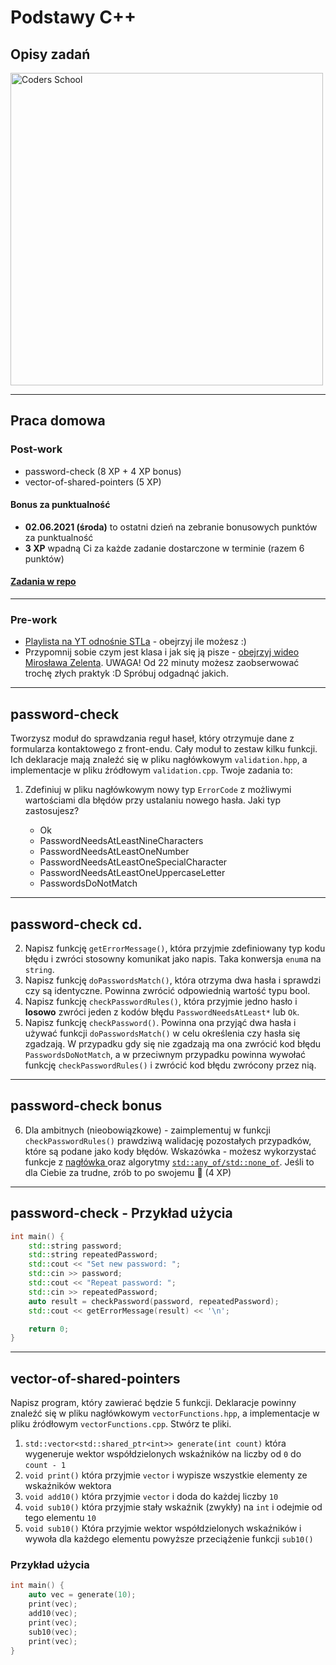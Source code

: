 <!-- .slide: data-background="#111111" -->

# Podstawy C++

## Opisy zadań

<a href="https://coders.school">
    <img width="500px" src="../img/coders_school_logo.png" alt="Coders School" class="plain">
</a>

___

## Praca domowa

### Post-work

* password-check (8 XP + 4 XP bonus)
* vector-of-shared-pointers (5 XP)

#### Bonus za punktualność

* **02.06.2021 (środa)** to ostatni dzień na zebranie bonusowych punktów za punktualność
* **3 XP** wpadną Ci za każde zadanie dostarczone w terminie (razem 6 punktów)

#### [Zadania w repo](https://github.com/coders-school/cpp-fundamentals/tree/master/05-recap-homework/07-tasks-description.md)

___

### Pre-work

* [Playlista na YT odnośnie STLa](https://www.youtube.com/playlist?list=PL5jc9xFGsL8G3y3ywuFSvOuNm3GjBwdkb) - obejrzyj ile możesz :)
* Przypomnij sobie czym jest klasa i jak się ją pisze - [obejrzyj wideo Mirosława Zelenta](https://www.youtube.com/watch?v=aDXjubGK0jU). UWAGA! Od 22 minuty możesz zaobserwować trochę złych praktyk :D Spróbuj odgadnąć jakich.

___

## password-check

Tworzysz moduł do sprawdzania reguł haseł, który otrzymuje dane z formularza kontaktowego z front-endu. Cały moduł to zestaw kilku funkcji. Ich deklaracje mają znaleźć się w pliku nagłówkowym `validation.hpp`, a implementacje w pliku źródłowym `validation.cpp`. Twoje zadania to:

1. Zdefiniuj w pliku nagłówkowym nowy typ `ErrorCode` z możliwymi wartościami dla błędów przy ustalaniu nowego hasła. Jaki typ zastosujesz?

   * Ok
   * PasswordNeedsAtLeastNineCharacters
   * PasswordNeedsAtLeastOneNumber
   * PasswordNeedsAtLeastOneSpecialCharacter
   * PasswordNeedsAtLeastOneUppercaseLetter
   * PasswordsDoNotMatch

___
<!-- .slide: style="font-size: 0.9em" -->

## password-check cd.

2. Napisz funkcję `getErrorMessage()`, która przyjmie zdefiniowany typ kodu błędu i zwróci stosowny komunikat jako napis. Taka konwersja `enum`a na `string`.
3. Napisz funkcję `doPasswordsMatch()`, która otrzyma dwa hasła i sprawdzi czy są identyczne. Powinna zwrócić odpowiednią wartość typu bool.
4. Napisz funkcję `checkPasswordRules()`, która przyjmie jedno hasło i **losowo** zwróci jeden z kodów błędu `PasswordNeedsAtLeast*` lub `Ok`.
5. Napisz funkcję `checkPassword()`. Powinna ona przyjąć dwa hasła i używać funkcji `doPasswordsMatch()` w celu określenia czy hasła się zgadzają. W przypadku gdy się nie zgadzają ma ona zwrócić kod błędu `PasswordsDoNotMatch`, a w przeciwnym przypadku powinna wywołać funkcję `checkPasswordRules()` i zwrócić kod błędu zwrócony przez nią.

___

## password-check bonus

6. Dla ambitnych (nieobowiązkowe) - zaimplementuj w funkcji `checkPasswordRules()` prawdziwą walidację pozostałych przypadków, które są podane jako kody błędów. Wskazówka - możesz wykorzystać funkcje z [nagłówka <cctype>](https://en.cppreference.com/w/cpp/header/cctype) oraz algorytmy [`std::any_of/std::none_of`](https://en.cppreference.com/w/cpp/algorithm/all_any_none_of). Jeśli to dla Ciebie za trudne, zrób to po swojemu 🙂 (4 XP)

___

## password-check - Przykład użycia

```cpp
int main() {
    std::string password;
    std::string repeatedPassword;
    std::cout << "Set new password: ";
    std::cin >> password;
    std::cout << "Repeat password: ";
    std::cin >> repeatedPassword;
    auto result = checkPassword(password, repeatedPassword);
    std::cout << getErrorMessage(result) << '\n';

    return 0;
}
```

___
<!-- .slide: style="font-size: 0.73em" -->

## vector-of-shared-pointers

Napisz program, który zawierać będzie 5 funkcji. Deklaracje powinny znaleźć się w pliku nagłówkowym `vectorFunctions.hpp`, a implementacje w pliku źródłowym `vectorFunctions.cpp`. Stwórz te pliki.

1. `std::vector<std::shared_ptr<int>> generate(int count)` która wygeneruje wektor współdzielonych wskaźników na liczby od `0` do `count - 1`
2. `void print()` która przyjmie `vector` i wypisze wszystkie elementy ze wskaźników wektora
3. `void add10()` która przyjmie `vector` i doda do każdej liczby `10`
4. `void sub10()` która przyjmie stały wskaźnik (zwykły) na `int` i odejmie od tego elementu `10`
5. `void sub10()` Która przyjmie wektor współdzielonych wskaźników i wywoła dla każdego elementu powyższe przeciążenie funkcji `sub10()`

### Przykład użycia

```cpp
int main() {
    auto vec = generate(10);
    print(vec);
    add10(vec);
    print(vec);
    sub10(vec);
    print(vec);
}
```
